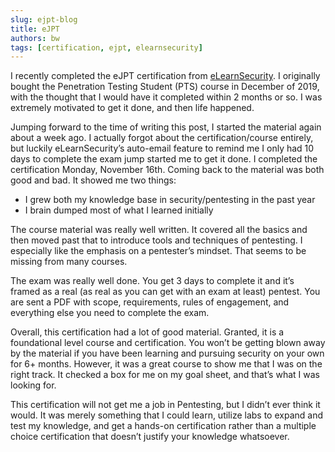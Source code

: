 ```yaml
---
slug: ejpt-blog
title: eJPT
authors: bw
tags: [certification, ejpt, elearnsecurity]
---
```


I recently completed the eJPT certification from [eLearnSecurity][els]. I originally bought the Penetration Testing Student (PTS) course in December of 2019, with the thought that I would have it completed within 2 months or so. I was extremely motivated to get it done, and then life happened.

Jumping forward to the time of writing this post, I started the material again about a week ago. I actually forgot about the certification/course entirely, but luckily eLearnSecurity’s auto-email feature to remind me I only had 10 days to complete the exam jump started me to get it done. I completed the certification Monday, November 16th. Coming back to the material was both good and bad. It showed me two things:

- I grew both my knowledge base in security/pentesting in the past year
- I brain dumped most of what I learned initially

The course material was really well written. It covered all the basics and then moved past that to introduce tools and techniques of pentesting. I especially like the emphasis on a pentester’s mindset. That seems to be missing from many courses.

The exam was really well done. You get 3 days to complete it and it’s framed as a real (as real as you can get with an exam at least) pentest. You are sent a PDF with scope, requirements, rules of engagement, and everything else you need to complete the exam.

Overall, this certification had a lot of good material. Granted, it is a foundational level course and certification. You won’t be getting blown away by the material if you have been learning and pursuing security on your own for 6+ months. However, it was a great course to show me that I was on the right track. It checked a box for me on my goal sheet, and that’s what I was looking for.

This certification will not get me a job in Pentesting, but I didn’t ever think it would. It was merely something that I could learn, utilize labs to expand and test my knowledge, and get a hands-on certification rather than a multiple choice certification that doesn’t justify your knowledge whatsoever.

[els]: https://security.ine.com